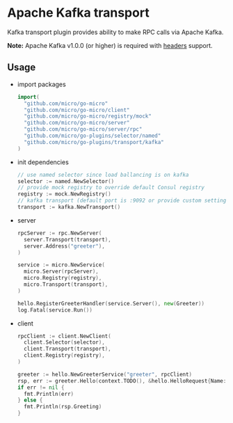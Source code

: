 # Apache Kafka transport

Kafka transport plugin provides ability to make RPC calls via Apache Kafka.

**Note:** Apache Kafka v1.0.0 (or higher) is required with [headers](https://cwiki.apache.org/confluence/display/KAFKA/KIP-82+-+Add+Record+Headers) support.

## Usage
- import packages
  ```go
  import(
    "github.com/micro/go-micro"
    "github.com/micro/go-micro/client"
    "github.com/micro/go-micro/registry/mock"
    "github.com/micro/go-micro/server"
    "github.com/micro/go-micro/server/rpc"
    "github.com/micro/go-plugins/selector/named"
    "github.com/micro/go-plugins/transport/kafka"
  )
  ```
- init dependencies
  ```go
  // use named selector since load ballancing is on kafka
  selector := named.NewSelector()
  // provide mock registry to override default Consul registry
  registry := mock.NewRegistry()
  // kafka transport (default port is :9092 or provide custom settings using options)
  transport := kafka.NewTransport()
  ```
- server
  ```go
  rpcServer := rpc.NewServer(
    server.Transport(transport),
    server.Address("greeter"),
  )

  service := micro.NewService(
    micro.Server(rpcServer),
    micro.Registry(registry),
    micro.Transport(transport),
  )

  hello.RegisterGreeterHandler(service.Server(), new(Greeter))
  log.Fatal(service.Run())
  ```
- client
  ```go
  rpcClient := client.NewClient(
    client.Selector(selector),
    client.Transport(transport),
    client.Registry(registry),
  )

  greeter := hello.NewGreeterService("greeter", rpcClient)
  rsp, err := greeter.Hello(context.TODO(), &hello.HelloRequest{Name: "John"})
  if err != nil {
    fmt.Println(err)
  } else {
    fmt.Println(rsp.Greeting)
  }
  ```
